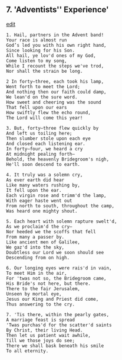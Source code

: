 
## 7.  'Adventists'' Experience'
[edit](https://docs.google.com/document/d/1bq4aA43wer82Pj6MgEUqIdDlrb5C7EEu/edit?mode=html)



    1. Hail, partners in the Advent band!
    Your race is almost run
    God’s led you with his own right hand,
    Since looking for his Son.
    All hail, ye lov'd ones of my God,
    Come listen to my song,
    While I recount the steps we've trod,
    Nor shall the strain be long.

    2 In forty—three, each took his lamp,
    Went forth to meet the Lord;
    And nothing then our faith could damp,
    We lean'd on the sure word.
    How sweet and cheering was the sound
    That fell upon our ears
    How swiftly flew the echo round,
    The Lord will come this year!

    3. But, forty—three flew quickly by
    And left us toiling here;
    Then slumber stole upon each eye
    And closed each listening ear.
    In forty—four, we heard a cry
    At midnight pealing forth—
    Behold, the heavenly Bridegroom's nigh,
    He'll soon descend to earth.

    4. It truly was a solemn cry,
    As ever earth did hear
    Like many waters rushing by,
    It fell upon the ear.
    Each virgin rose and trimm'd the lamp,
    With eager haste went out
    From north to south, throughout the camp,
    Was heard one mighty shout.

    5. Each heart with solemn rapture swelt'd,
    As we proclaim'd the cry—
    Nor heeded we the scoffs that fell
    From many a passer by.
    Like ancient men of Galilee,
    We gaz'd into the sky,
    Doubtless our Lord we soon should see
    Descending from on high.

    6. Our longing eyes were rais'd in vain,
    To meet Him in the air,
    For 'twas not so, the Bridegroom came,
    His Bride's not here, but there.
    There to the fair Jerusalem,
    Unseen by mortal eye,
    Jesus our King and Priest did come,
    Thus answering to the cry.

    7. 'Tis there, within the pearly gates,
    A marriage feast is spread
    'Twas purchas'd for the scatter'd saints
    By Christ, their living Head.
    Then let us patient wait awhile,
    Till we those joys do see;
    There we shall bask beneath his smile
    To all eternity.

